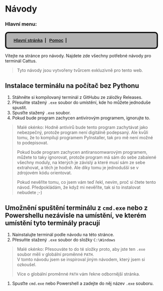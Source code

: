 # Návody

### Hlavní menu:
<style>nav ul {list-style-type:none;background-color:#b3b3b3;border: 4px solid #111111;border-radius: 10px;font-family:sans-serif;font-weight:bold;padding: 16px;}nav ul li {display:inline;border-right: 2px solid #111111;padding-right: 8px;padding-left: 8px;}</style>

<nav>
<ul>
<li><a href="index.html">Hlavní stránka</a></li>
<li><a href="pomoc.html">Pomoc</a></li>
</ul>
</nav>

Vítejte na stránce pro návody. Najdete zde všechny potřebné návody pro terminál Cattus.   
> Tyto návody jsou vytvořeny tvůrcem exkluzivně pro tento web.

## Instalace terminálu na počítač bez Pythonu

1. Stáhněte si kompilovaný terminál z GitHubu ze záložky Releases.
1. Přesuňte stažený `.exe` soubor do umístění, kde ho můžete jednoduše spustit.
1. Spusťte stažený `.exe` soubor.
1. Pokud bude program zachycen antivirovým programem, ignorujte to.
> Malé okénko: Hodně antivirů bude tento program zachytávat jako nebezpečný, protože program není digitálně podepsaný. Ale kvůli tomu, že to kompiluji programem PyInstaller, tak pro mě není možné to podepisovat.
> 
> Pokud bude program zachycen antiransomwarovým programem, můžete to taky ignorovat, protože program má sám do sebe zabalené všechny moduly, na kterých je závislý a které musí sám ze sebe extrahovat, a těch je hodně. Ale díky tomu je jednodušší se v zdrojovém kódu orientovat.
> 
> Pokud nevěříte tomu, co jsem vám teď řekl, nevím, proč si čtete tento návod. Předpokládám, že když mi nevěříte, tak si to instalovat nebudete ;-)

## Umožnění spuštění terminálu z `cmd.exe` nebo z Powershellu nezávisle na umístění, ve kterém umístění tyto terminály pracují

1. Nainstalujte terminál podle návodu na této stránce.
1. Přesuňte stažený `.exe` soubor do složky `C:\Windows`
> Malé okénko: Přesouváte to do té složky proto, aby jste ten `.exe` soubor měli v globální proměnné `PATH`.   
> V tomto návodu jsem se inspiroval jiným návodem, který jsem si ozkoušel.
> 
> Více o globální proměnné `PATH` vám řekne odbornější stránka.
1. Spusťte `cmd.exe` nebo Powershell a zadejte do něj název `.exe` souboru.
